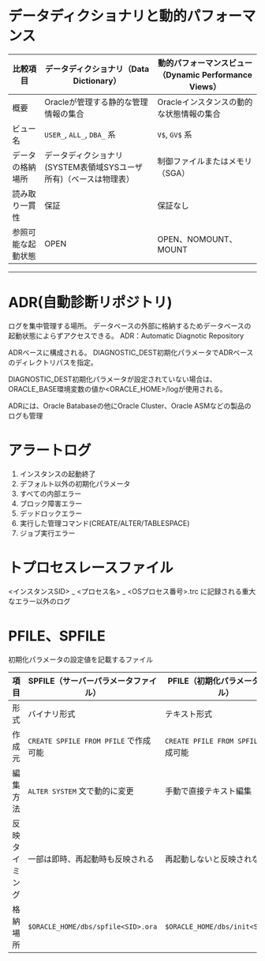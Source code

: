 # データディクショナリと動的パフォーマンス

| 比較項目      | データディクショナリ（Data Dictionary）            | 動的パフォーマンスビュー（Dynamic Performance Views） |
| --------- | -------------------------------------- | --------------------------------------- |
| 概要        | Oracleが管理する静的な管理情報の集合                  | Oracleインスタンスの動的な状態情報の集合                 |
| ビュー名      | `USER_`, `ALL_`, `DBA_` 系              | `V$`, `GV$` 系                           |
| データの格納場所  | データディクショナリ(SYSTEM表領域SYSユーザ所有)（ベースは物理表） | 制御ファイルまたはメモリ（SGA）                       |
| 読み取り一貫性   | 保証                                     | 保証なし                                    |
| 参照可能な起動状態 | OPEN                                   | OPEN、NOMOUNT、MOUNT                      |

---
# ADR(自動診断リポジトリ)

ログを集中管理する場所。
データベースの外部に格納するためデータベースの起動状態によらずアクセスできる。
ADR：Automatic Diagnotic Repository

ADRベースに構成される。
DIAGNOSTIC_DEST初期化パラメータでADRベースのディレクトリパスを指定。

DIAGNOSTIC_DEST初期化パラメータが設定されていない場合は、
ORACLE_BASE環境変数の値か<ORACLE_HOME>/logが使用される。

ADRには、Oracle Batabaseの他にOracle Cluster、Oracle ASMなどの製品のログも管理
# アラートログ

1. インスタンスの起動終了
2. デフォルト以外の初期化パラメータ
3. すべての内部エラー
4. ブロック障害エラー
5. デッドロックエラー
6. 実行した管理コマンド(CREATE/ALTER/TABLESPACE)
7. ジョブ実行エラー
# トプロセスレースファイル

<インスタンスSID> _ <プロセス名> _ <OSプロセス番号>.trc
に記録される重大なエラー以外のログ

# PFILE、SPFILE

初期化パラメータの設定値を記載するファイル

| 項目      | **SPFILE（サーバーパラメータファイル）**          | **PFILE（初期化パラメータファイル）**          |
| ------- | ---------------------------------- | -------------------------------- |
| 形式      | バイナリ形式                             | テキスト形式                           |
| 作成元     | `CREATE SPFILE FROM PFILE` で作成可能   | `CREATE PFILE FROM SPFILE` で作成可能 |
| 編集方法    | `ALTER SYSTEM` 文で動的に変更             | 手動で直接テキスト編集                      |
| 反映タイミング | 一部は即時、再起動時も反映される                   | 再起動しないと反映されない                    |
| 格納場所    | `$ORACLE_HOME/dbs/spfile<SID>.ora` | `$ORACLE_HOME/dbs/init<SID>.ora` |

